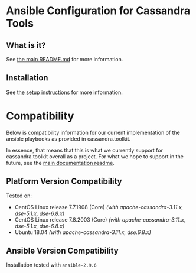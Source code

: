 # Ansible Configuration for Cassandra Tools

## What is it?
See [the main README.md](../../README.md) for more information.

## Installation
See [the setup instructions](../../docs/setup/README.md#installing-cassandra.toolkit-on-your-cluster) for more information.

# Compatibility
Below is compatibility information for our current implementation of the ansible playbooks as provided in cassandra.toolkit.

In essence, that means that this is what we currently support for cassandra.toolkit overall as a project. For what we hope to support in the future, see the [main documentation readme](../../README.md#target-compatibility).

## Platform Version Compatibility
Tested on: 

- CentOS Linux release 7.7.1908 (Core) *(with apache-cassandra-3.11.x, dse-5.1.x, dse-6.8.x)* 
- CentOS Linux release 7.8.2003 (Core) *(with apache-cassandra-3.11.x, dse-5.1.x, dse-6.8.x)*
- Ubuntu 18.04 *(with apache-cassandra-3.11.x, dse.6.8.x)*

## Ansible Version Compatibility
Installation tested with `ansible-2.9.6`

